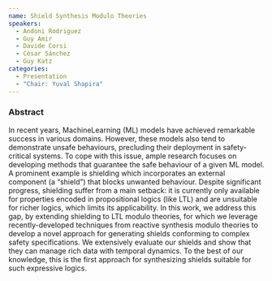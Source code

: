 ```yaml
---
name: Shield Synthesis Modulo Theories
speakers:
  - Andoni Rodriguez
  - Guy Amir
  - Davide Corsi
  - César Sánchez
  - Guy Katz
categories:
  - Presentation
  - "Chair: Yuval Shapira"
---
```


### Abstract

In recent years, MachineLearning (ML) models have achieved remarkable success in various domains. However, these models also tend to demonstrate unsafe behaviours, precluding their deployment in safety- critical systems. To cope with this issue, ample research focuses on developing methods that guarantee the safe behaviour of a given ML model. A prominent example is shielding which incorporates an external component (a “shield”) that blocks unwanted behaviour. Despite significant progress, shielding suffer from a main setback: it is currently only available for properties encoded in propositional logics (like LTL) and are unsuitable for richer logics, which limits its applicability. In this work, we address this gap, by extending shielding to LTL modulo theories, for which we leverage recently-developed techniques from reactive synthesis modulo theories to develop a novel approach for generating shields conforming to complex safety specifications. We extensively evaluate our shields and show that they can manage rich data with temporal dynamics. To the best of our knowledge, this is the first approach for synthesizing shields suitable for such expressive logics.
